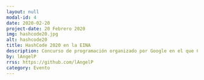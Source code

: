 ```yaml
---
layout: null
modal-id: 4
date: 2020-02-20
project-date: 20 Febrero 2020
img: hashcode20.jpg
alt: hashcode20
title: HashCode 2020 en la EINA
description: Concurso de programación organizado por Google en el que CodeLab y GDGZaragoza crearon un Hub en la Escuela de Ingeniería y Arquitectura. Se dieron cita casi <b>160 participantes</b> de <b>49 equipos</b> para resolver un reto propuesto por Google. Este año Zaragoza bate el record de hubs alcanzando la cifra de <b>6</b>, 2 más que la anterior edición. El resultado ha impactado, en el que el equipo <i>Elknet</i> ha logrado estar en el primer puesto a nivel nacional durante las 3 primeras horas del evento. También lograron la 56º plaza a nivel mundial hasta que en la última hora otros equipos les alcanzaron.
by: lAngelP
rrss: https://github.com/lAngelP
category: Evento
---
```

